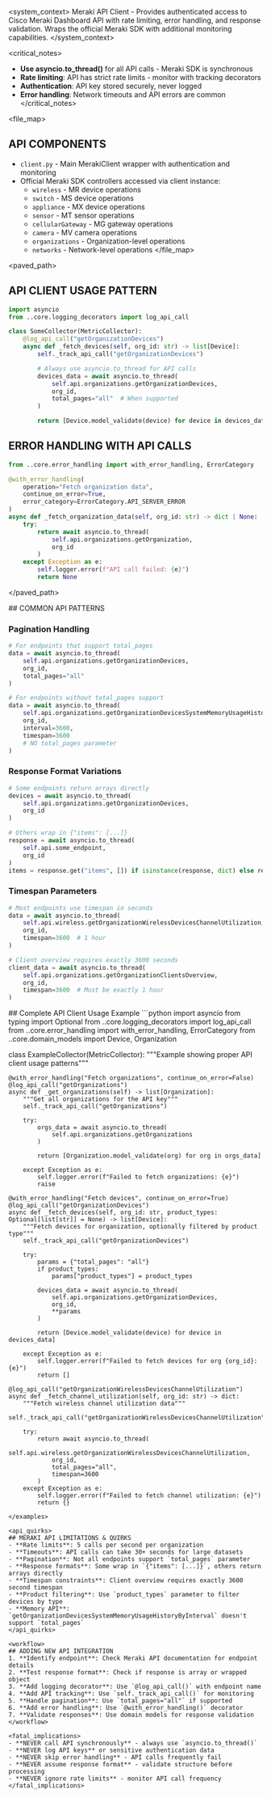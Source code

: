 <system_context>
Meraki API Client - Provides authenticated access to Cisco Meraki Dashboard API with rate limiting, error handling, and response validation. Wraps the official Meraki SDK with additional monitoring capabilities.
</system_context>

<critical_notes>
- **Use asyncio.to_thread()** for all API calls - Meraki SDK is synchronous
- **Rate limiting**: API has strict rate limits - monitor with tracking decorators
- **Authentication**: API key stored securely, never logged
- **Error handling**: Network timeouts and API errors are common
</critical_notes>

<file_map>
## API COMPONENTS
- `client.py` - Main MerakiClient wrapper with authentication and monitoring
- Official Meraki SDK controllers accessed via client instance:
  - `wireless` - MR device operations
  - `switch` - MS device operations
  - `appliance` - MX device operations
  - `sensor` - MT sensor operations
  - `cellularGateway` - MG gateway operations
  - `camera` - MV camera operations
  - `organizations` - Organization-level operations
  - `networks` - Network-level operations
</file_map>

<paved_path>
## API CLIENT USAGE PATTERN
```python
import asyncio
from ..core.logging_decorators import log_api_call

class SomeCollector(MetricCollector):
    @log_api_call("getOrganizationDevices")
    async def _fetch_devices(self, org_id: str) -> list[Device]:
        self._track_api_call("getOrganizationDevices")

        # Always use asyncio.to_thread for API calls
        devices_data = await asyncio.to_thread(
            self.api.organizations.getOrganizationDevices,
            org_id,
            total_pages="all"  # When supported
        )

        return [Device.model_validate(device) for device in devices_data]
```

## ERROR HANDLING WITH API CALLS
```python
from ..core.error_handling import with_error_handling, ErrorCategory

@with_error_handling(
    operation="Fetch organization data",
    continue_on_error=True,
    error_category=ErrorCategory.API_SERVER_ERROR
)
async def _fetch_organization_data(self, org_id: str) -> dict | None:
    try:
        return await asyncio.to_thread(
            self.api.organizations.getOrganization,
            org_id
        )
    except Exception as e:
        self.logger.error(f"API call failed: {e}")
        return None
```
</paved_path>

<patterns>
## COMMON API PATTERNS

### Pagination Handling
```python
# For endpoints that support total_pages
data = await asyncio.to_thread(
    self.api.organizations.getOrganizationDevices,
    org_id,
    total_pages="all"
)

# For endpoints without total_pages support
data = await asyncio.to_thread(
    self.api.organizations.getOrganizationDevicesSystemMemoryUsageHistoryByInterval,
    org_id,
    interval=3600,
    timespan=3600
    # NO total_pages parameter
)
```

### Response Format Variations
```python
# Some endpoints return arrays directly
devices = await asyncio.to_thread(
    self.api.organizations.getOrganizationDevices,
    org_id
)

# Others wrap in {"items": [...]}
response = await asyncio.to_thread(
    self.api.some_endpoint,
    org_id
)
items = response.get("items", []) if isinstance(response, dict) else response
```

### Timespan Parameters
```python
# Most endpoints use timespan in seconds
data = await asyncio.to_thread(
    self.api.wireless.getOrganizationWirelessDevicesChannelUtilization,
    org_id,
    timespan=3600  # 1 hour
)

# Client overview requires exactly 3600 seconds
client_data = await asyncio.to_thread(
    self.api.organizations.getOrganizationClientsOverview,
    org_id,
    timespan=3600  # Must be exactly 1 hour
)
```
</patterns>

<examples>
## Complete API Client Usage Example
```python
import asyncio
from typing import Optional
from ..core.logging_decorators import log_api_call
from ..core.error_handling import with_error_handling, ErrorCategory
from ..core.domain_models import Device, Organization

class ExampleCollector(MetricCollector):
    """Example showing proper API client usage patterns"""

    @with_error_handling("Fetch organizations", continue_on_error=False)
    @log_api_call("getOrganizations")
    async def _get_organizations(self) -> list[Organization]:
        """Get all organizations for the API key"""
        self._track_api_call("getOrganizations")

        try:
            orgs_data = await asyncio.to_thread(
                self.api.organizations.getOrganizations
            )

            return [Organization.model_validate(org) for org in orgs_data]

        except Exception as e:
            self.logger.error(f"Failed to fetch organizations: {e}")
            raise

    @with_error_handling("Fetch devices", continue_on_error=True)
    @log_api_call("getOrganizationDevices")
    async def _fetch_devices(self, org_id: str, product_types: Optional[list[str]] = None) -> list[Device]:
        """Fetch devices for organization, optionally filtered by product type"""
        self._track_api_call("getOrganizationDevices")

        try:
            params = {"total_pages": "all"}
            if product_types:
                params["product_types"] = product_types

            devices_data = await asyncio.to_thread(
                self.api.organizations.getOrganizationDevices,
                org_id,
                **params
            )

            return [Device.model_validate(device) for device in devices_data]

        except Exception as e:
            self.logger.error(f"Failed to fetch devices for org {org_id}: {e}")
            return []

    @log_api_call("getOrganizationWirelessDevicesChannelUtilization")
    async def _fetch_channel_utilization(self, org_id: str) -> dict:
        """Fetch wireless channel utilization data"""
        self._track_api_call("getOrganizationWirelessDevicesChannelUtilization")

        try:
            return await asyncio.to_thread(
                self.api.wireless.getOrganizationWirelessDevicesChannelUtilization,
                org_id,
                total_pages="all",
                timespan=3600
            )
        except Exception as e:
            self.logger.error(f"Failed to fetch channel utilization: {e}")
            return {}
```
</examples>

<api_quirks>
## MERAKI API LIMITATIONS & QUIRKS
- **Rate limits**: 5 calls per second per organization
- **Timeouts**: API calls can take 30+ seconds for large datasets
- **Pagination**: Not all endpoints support `total_pages` parameter
- **Response formats**: Some wrap in `{"items": [...]}`, others return arrays directly
- **Timespan constraints**: Client overview requires exactly 3600 second timespan
- **Product filtering**: Use `product_types` parameter to filter devices by type
- **Memory API**: `getOrganizationDevicesSystemMemoryUsageHistoryByInterval` doesn't support `total_pages`
</api_quirks>

<workflow>
## ADDING NEW API INTEGRATION
1. **Identify endpoint**: Check Meraki API documentation for endpoint details
2. **Test response format**: Check if response is array or wrapped object
3. **Add logging decorator**: Use `@log_api_call()` with endpoint name
4. **Add API tracking**: Use `self._track_api_call()` for monitoring
5. **Handle pagination**: Use `total_pages="all"` if supported
6. **Add error handling**: Use `@with_error_handling()` decorator
7. **Validate responses**: Use domain models for response validation
</workflow>

<fatal_implications>
- **NEVER call API synchronously** - always use `asyncio.to_thread()`
- **NEVER log API keys** or sensitive authentication data
- **NEVER skip error handling** - API calls frequently fail
- **NEVER assume response format** - validate structure before processing
- **NEVER ignore rate limits** - monitor API call frequency
</fatal_implications>
